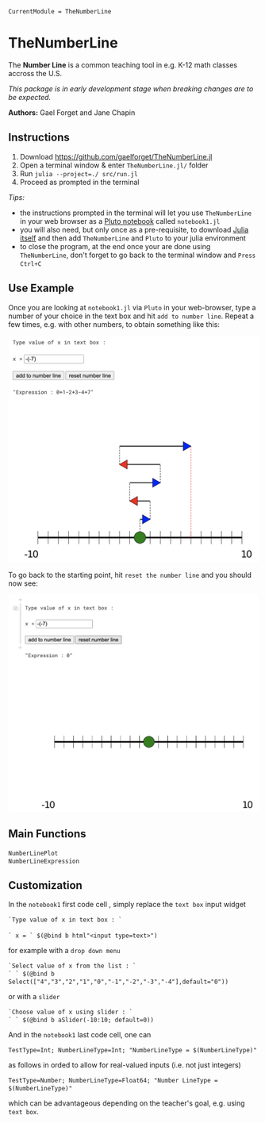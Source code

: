 ```@meta
CurrentModule = TheNumberLine
```

# TheNumberLine

The **Number Line** is a common teaching tool in e.g. K-12 math classes accross the U.S.

_This package is in early development stage when breaking changes are to be expected._

**Authors:** Gael Forget and Jane Chapin

## Instructions

1. Download <https://github.com/gaelforget/TheNumberLine.jl>
2. Open a terminal window & enter `TheNumberLine.jl/` folder
3. Run `julia --project=./ src/run.jl`
4. Proceed as prompted in the terminal

_Tips:_

- the instructions prompted in the terminal will let you use `TheNumberLine` in your web browser as a [Pluto notebook](https://github.com/fonsp/Pluto.jl) called `notebook1.jl`
- you will also need, but only once as a pre-requisite, to download [Julia itself](https://docs.julialang.org/en/v1/) and then add `TheNumberLine` and `Pluto` to your julia environment
- to close the program, at the end once your are done using `TheNumberLine`, don't forget to go back to the terminal window and `Press Ctrl+C`

## Use Example

Once you are looking at `notebook1.jl` via `Pluto` in your web-browser, type a number of your choice in the text box and hit `add to number line`. Repeat a few times, e.g. with other numbers, to obtain something like this:

[![add](https://github.com/gaelforget/TheNumberLine.jl/raw/master/docs/png/add.png)]()

To go back to the starting point, hit `reset the number line` and you should now see:

[![reset](https://github.com/gaelforget/TheNumberLine.jl/raw/master/docs/png/reset.png)]()

## Main Functions

```@docs
NumberLinePlot
NumberLineExpression
```

## Customization

In the `notebook1` first code cell , simply replace the `text box` input widget

```
`Type value of x in text box : ` 

` x = ` $(@bind b html"<input type=text>")
```

for example with a `drop down menu` 

```
`Select value of x from the list : `
` ` $(@bind b Select(["4","3","2","1","0","-1","-2","-3","-4"],default="0"))
```

or with a `slider`

```
`Choose value of x using slider : `
` ` $(@bind b aSlider(-10:10; default=0))
```

And in the `notebook1` last code cell, one can 

```
TestType=Int; NumberLineType=Int; "NumberLineType = $(NumberLineType)"
```	

as follows in orded to allow for real-valued inputs (i.e. not just integers) 

```
TestType=Number; NumberLineType=Float64; "Number LineType = $(NumberLineType)"
```	

which can be advantageous depending on the teacher's goal, e.g. using `text box`.

